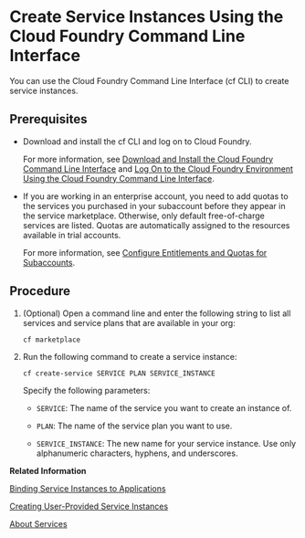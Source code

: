 <!-- loioa872531845d6416b8fa07a8b84875d7e -->

# Create Service Instances Using the Cloud Foundry Command Line Interface

You can use the Cloud Foundry Command Line Interface \(cf CLI\) to create service instances.



<a name="loioa872531845d6416b8fa07a8b84875d7e__prereq_mts_jwl_qbb"/>

## Prerequisites

-   Download and install the cf CLI and log on to Cloud Foundry.

    For more information, see [Download and Install the Cloud Foundry Command Line Interface](../50-administration-and-ops/Download_and_Install_the_Cloud_Foundry_Command_Line_Interface_4ef907a.md) and [Log On to the Cloud Foundry Environment Using the Cloud Foundry Command Line Interface](../50-administration-and-ops/Log_On_to_the_Cloud_Foundry_Environment_Using_the_Cloud_Foundry_Command_Line_Interface_7a37d66.md).

-   If you are working in an enterprise account, you need to add quotas to the services you purchased in your subaccount before they appear in the service marketplace. Otherwise, only default free-of-charge services are listed. Quotas are automatically assigned to the resources available in trial accounts.

    For more information, see [Configure Entitlements and Quotas for Subaccounts](../50-administration-and-ops/Configure_Entitlements_and_Quotas_for_Subaccounts_5ba357b.md).




## Procedure

1.  \(Optional\) Open a command line and enter the following string to list all services and service plans that are available in your org:

    ```
    cf marketplace
    ```

2.  Run the following command to create a service instance:

    ```
    cf create-service SERVICE PLAN SERVICE_INSTANCE
    ```

    Specify the following parameters:

    -   `SERVICE`: The name of the service you want to create an instance of.

    -   `PLAN`: The name of the service plan you want to use.

    -   `SERVICE_INSTANCE`: The new name for your service instance. Use only alphanumeric characters, hyphens, and underscores.


**Related Information**  


[Binding Service Instances to Applications](Binding_Service_Instances_to_Applications_e98280a.md "Use the SAP BTP cockpit or the Cloud Foundry Command Line Interface to bind service instances to applications:")

[Creating User-Provided Service Instances](Creating_User-Provided_Service_Instances_a44355e.md "User-provided service instances enable you to use services that are not available in the marketplace with your applications running in the Cloud Foundry environment.")

[About Services](About_Services_d1d0fc8.md "In the Cloud Foundry environment, you usually enable services by creating a service instance using either the SAP BTP cockpit or the Cloud Foundry command line interface (cf CLI), and binding that instance to your application.")

